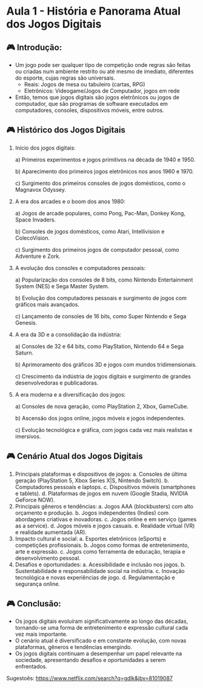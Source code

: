 # Aula 1 - História e Panorama Atual dos Jogos Digitais

## :video_game: Introdução:

- Um jogo pode ser qualquer tipo de competição onde regras são feitas ou criadas num ambiente restrito ou até mesmo de imediato, diferentes do esporte, cujas regras são universais.
  - Reais: Jogos de mesa ou tabuleiro (cartas, RPG)
  - Eletrônicos: Videogame/Jogos de Computador, jogos em rede
- Então, temos que jogos digitais são jogos eletrônicos ou jogos de computador, que são programas de software executados em computadores, consoles, dispositivos móveis, entre outros.

## :video_game: Histórico dos Jogos Digitais
  1. Início dos jogos digitais:
     
      a) Primeiros experimentos e jogos primitivos na década de 1940 e 1950.
     
      b) Aparecimento dos primeiros jogos eletrônicos nos anos 1960 e 1970.
     
      c) Surgimento dos primeiros consoles de jogos domésticos, como o Magnavox Odyssey.
     
  3. A era dos arcades e o boom dos anos 1980:
     
      a) Jogos de arcade populares, como Pong, Pac-Man, Donkey Kong, Space Invaders.
     
      b) Consoles de jogos domésticos, como Atari, Intellivision e ColecoVision.
     
      c) Surgimento dos primeiros jogos de computador pessoal, como Adventure e Zork.
     
  4. A evolução dos consoles e computadores pessoais:
     
     a) Popularização dos consoles de 8 bits, como Nintendo Entertainment System (NES) e Sega Master System.
     
     b) Evolução dos computadores pessoais e surgimento de jogos com gráficos mais avançados.
     
     c) Lançamento de consoles de 16 bits, como Super Nintendo e Sega Genesis.
     
  5. A era da 3D e a consolidação da indústria:
     
     a) Consoles de 32 e 64 bits, como PlayStation, Nintendo 64 e Sega Saturn.
     
     b) Aprimoramento dos gráficos 3D e jogos com mundos tridimensionais.
     
     c) Crescimento da indústria de jogos digitais e surgimento de grandes desenvolvedoras e publicadoras.
     
  11. A era moderna e a diversificação dos jogos:

      a) Consoles de nova geração, como PlayStation 2, Xbox, GameCube.

      b) Ascensão dos jogos online, jogos móveis e jogos independentes.
     
      c) Evolução tecnológica e gráfica, com jogos cada vez mais realistas e imersivos.

## :video_game: Cenário Atual dos Jogos Digitais

1. Principais plataformas e dispositivos de jogos:
  a. Consoles de última geração (PlayStation 5, Xbox Series X|S, Nintendo Switch).
  b. Computadores pessoais e laptops.
  c. Dispositivos móveis (smartphones e tablets).
  d. Plataformas de jogos em nuvem (Google Stadia, NVIDIA GeForce NOW).
6. Principais gêneros e tendências:
  a. Jogos AAA (blockbusters) com alto orçamento e produção.
  b. Jogos independentes (Indies) com abordagens criativas e inovadoras.
  c. Jogos online e em serviço (games as a service).
  d. Jogos móveis e jogos casuais.
  e. Realidade virtual (VR) e realidade aumentada (AR).
12. Impacto cultural e social:
  a. Esportes eletrônicos (eSports) e competições profissionais.
  b. Jogos como formas de entretenimento, arte e expressão.
  c. Jogos como ferramenta de educação, terapia e desenvolvimento pessoal.
16. Desafios e oportunidades:
  a. Acessibilidade e inclusão nos jogos.
  b. Sustentabilidade e responsabilidade social na indústria.
  c. Inovação tecnológica e novas experiências de jogo.
  d. Regulamentação e segurança online.

## :video_game: Conclusão:

- Os jogos digitais evoluíram significativamente ao longo das décadas, tornando-se uma forma de entretenimento e expressão cultural cada vez mais importante.
- O cenário atual é diversificado e em constante evolução, com novas plataformas, gêneros e tendências emergindo.
- Os jogos digitais continuam a desempenhar um papel relevante na sociedade, apresentando desafios e oportunidades a serem enfrentados.

Sugestoês:
https://www.netflix.com/search?q=gdlk&jbv=81019087
